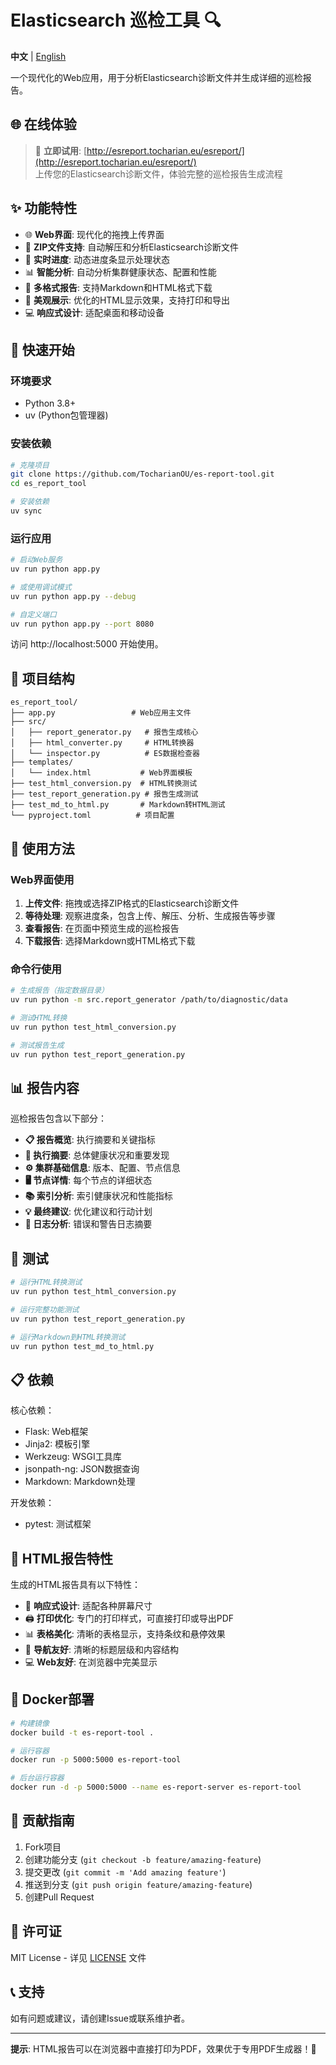 # Elasticsearch 巡检工具 🔍

**中文** | [English](README.md)

一个现代化的Web应用，用于分析Elasticsearch诊断文件并生成详细的巡检报告。

## 🌐 在线体验

> 🚀 **立即试用**: [http://esreport.tocharian.eu/esreport/](http://esreport.tocharian.eu/esreport/)  
> 上传您的Elasticsearch诊断文件，体验完整的巡检报告生成流程

## ✨ 功能特性

- 🌐 **Web界面**: 现代化的拖拽上传界面
- 📁 **ZIP文件支持**: 自动解压和分析Elasticsearch诊断文件  
- 🔄 **实时进度**: 动态进度条显示处理状态
- 📊 **智能分析**: 自动分析集群健康状态、配置和性能
- 📄 **多格式报告**: 支持Markdown和HTML格式下载
- 🎨 **美观展示**: 优化的HTML显示效果，支持打印和导出
- 💻 **响应式设计**: 适配桌面和移动设备

## 🚀 快速开始

### 环境要求

- Python 3.8+
- uv (Python包管理器)

### 安装依赖

```bash
# 克隆项目
git clone https://github.com/TocharianOU/es-report-tool.git
cd es_report_tool

# 安装依赖
uv sync
```

### 运行应用

```bash
# 启动Web服务
uv run python app.py

# 或使用调试模式
uv run python app.py --debug

# 自定义端口
uv run python app.py --port 8080
```

访问 http://localhost:5000 开始使用。

## 📁 项目结构

```
es_report_tool/
├── app.py                 # Web应用主文件
├── src/
│   ├── report_generator.py   # 报告生成核心
│   ├── html_converter.py     # HTML转换器
│   └── inspector.py          # ES数据检查器
├── templates/
│   └── index.html           # Web界面模板
├── test_html_conversion.py  # HTML转换测试
├── test_report_generation.py # 报告生成测试
├── test_md_to_html.py       # Markdown转HTML测试
└── pyproject.toml          # 项目配置
```

## 🔧 使用方法

### Web界面使用

1. **上传文件**: 拖拽或选择ZIP格式的Elasticsearch诊断文件
2. **等待处理**: 观察进度条，包含上传、解压、分析、生成报告等步骤
3. **查看报告**: 在页面中预览生成的巡检报告
4. **下载报告**: 选择Markdown或HTML格式下载

### 命令行使用

```bash
# 生成报告（指定数据目录）
uv run python -m src.report_generator /path/to/diagnostic/data

# 测试HTML转换
uv run python test_html_conversion.py

# 测试报告生成
uv run python test_report_generation.py
```

## 📊 报告内容

巡检报告包含以下部分：

- **📋 报告概览**: 执行摘要和关键指标
- **🎯 执行摘要**: 总体健康状况和重要发现  
- **⚙️ 集群基础信息**: 版本、配置、节点信息
- **🖥️ 节点详情**: 每个节点的详细状态
- **📚 索引分析**: 索引健康状况和性能指标
- **💡 最终建议**: 优化建议和行动计划
- **📝 日志分析**: 错误和警告日志摘要

## 🧪 测试

```bash
# 运行HTML转换测试
uv run python test_html_conversion.py

# 运行完整功能测试
uv run python test_report_generation.py

# 运行Markdown到HTML转换测试
uv run python test_md_to_html.py
```

## 📋 依赖

核心依赖：
- Flask: Web框架
- Jinja2: 模板引擎  
- Werkzeug: WSGI工具库
- jsonpath-ng: JSON数据查询
- Markdown: Markdown处理

开发依赖：
- pytest: 测试框架

## 🎨 HTML报告特性

生成的HTML报告具有以下特性：

- 📱 **响应式设计**: 适配各种屏幕尺寸
- 🖨️ **打印优化**: 专门的打印样式，可直接打印或导出PDF
- 📊 **表格美化**: 清晰的表格显示，支持条纹和悬停效果
- 🎯 **导航友好**: 清晰的标题层级和内容结构
- 💻 **Web友好**: 在浏览器中完美显示

## 🐳 Docker部署

```bash
# 构建镜像
docker build -t es-report-tool .

# 运行容器
docker run -p 5000:5000 es-report-tool

# 后台运行容器
docker run -d -p 5000:5000 --name es-report-server es-report-tool
```

## 🤝 贡献指南

1. Fork项目
2. 创建功能分支 (`git checkout -b feature/amazing-feature`)
3. 提交更改 (`git commit -m 'Add amazing feature'`)
4. 推送到分支 (`git push origin feature/amazing-feature`)
5. 创建Pull Request

## 📄 许可证

MIT License - 详见 [LICENSE](LICENSE) 文件

## 📞 支持

如有问题或建议，请创建Issue或联系维护者。

---

**提示**: HTML报告可以在浏览器中直接打印为PDF，效果优于专用PDF生成器！🎯

